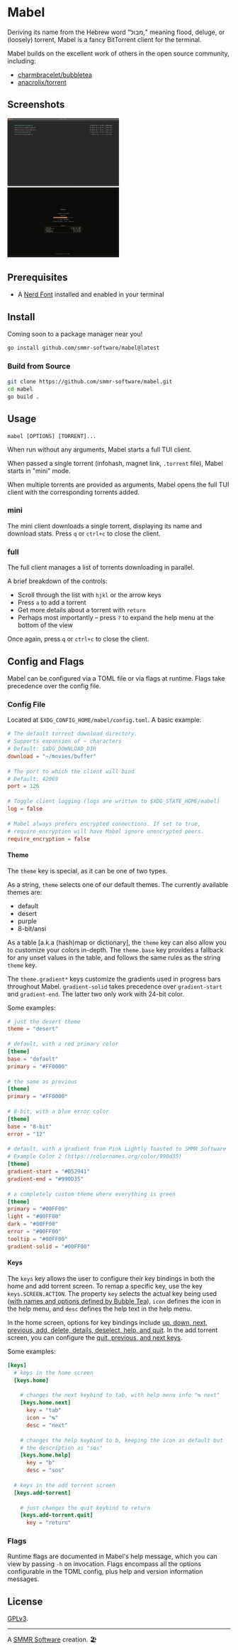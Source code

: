 # Mabel

Deriving its name from the Hebrew word "מבול," meaning flood, deluge, or
(loosely) torrent, Mabel is a fancy BitTorrent client for the terminal.

Mabel builds on the excellent work of others in the open source
community, including:

- [charmbracelet/bubbletea]
- [anacrolix/torrent]

## Screenshots

<img width="50%" src="/default.png" alt="Mabel downloading several torrents, default theme">
<img width="50%" src="/desert.png" alt="Mabel looking at torrent details, desert theme">

## Prerequisites

- A [Nerd Font] installed and enabled in your terminal

## Install

Coming soon to a package manager near you!

```sh
go install github.com/smmr-software/mabel@latest
```

### Build from Source

```sh
git clone https://github.com/smmr-software/mabel.git
cd mabel
go build .
```

## Usage

```
mabel [OPTIONS] [TORRENT]...
```

When run without any arguments, Mabel starts a full TUI client.

When passed a single torrent (infohash, magnet link, `.torrent` file),
Mabel starts in "mini" mode.

When multiple torrents are provided as arguments, Mabel opens the full
TUI client with the corresponding torrents added.

### mini

The mini client downloads a single torrent, displaying its name and
download stats. Press `q` or `ctrl+c` to close the client.

### full

The full client manages a list of torrents downloading in parallel.

A brief breakdown of the controls:

- Scroll through the list with `hjkl` or the arrow keys
- Press `a` to add a torrent
- Get more details about a torrent with `return`
- Perhaps most importantly – press `?` to expand the help menu at the
  bottom of the view

Once again, press `q` or `ctrl+c` to close the client.

## Config and Flags

Mabel can be configured via a TOML file or via flags at runtime. Flags
take precedence over the config file.

### Config File

Located at `$XDG_CONFIG_HOME/mabel/config.toml`. A basic example:
```toml
# The default torrent download directory.
# Supports expansion of ~ characters
# Default: $XDG_DOWNLOAD_DIR
download = "~/movies/buffer"

# The port to which the client will bind
# Default: 42069
port = 126

# Toggle client logging (logs are written to $XDG_STATE_HOME/mabel)
log = false

# Mabel always prefers encrypted connections. If set to true,
# require_encryption will have Mabel ignore unencrypted peers.
require_encryption = false
```

#### Theme

The `theme` key is special, as it can be one of two types.

As a string, `theme` selects one of our default themes. The currently
available themes are:
- default
- desert
- purple
- 8-bit/ansi

As a table [a.k.a (hash)map or dictionary], the `theme` key can also
allow you to customize your colors in-depth. The `theme.base` key
provides a fallback for any unset values in the table, and follows the
same rules as the string `theme` key.

The `theme.gradient*` keys customize the gradients used in progress
bars throughout Mabel. `gradient-solid` takes precedence over
`gradient-start` and `gradient-end`. The latter two only work with
24-bit color.

Some examples:
```toml
# just the desert theme
theme = "desert"

# default, with a red primary color
[theme]
base = "default"
primary = "#FF0000"

# the same as previous
[theme]
primary = "#FF0000"

# 8-bit, with a blue error color
[theme]
base = "8-bit"
error = "12"

# default, with a gradient from Pink Lightly Toasted to SMMR Software
# Example Color 2 (https://colornames.org/color/990d35)
[theme]
gradient-start = "#D52941"
gradient-end = "#990D35"

# a completely custom theme where everything is green
[theme]
primary = "#00FF00"
light = "#00FF00"
dark = "#00FF00"
error = "#00FF00"
tooltip = "#00FF00"
gradient-solid = "#00FF00"
```

#### Keys

The `keys` key allows the user to configure their key bindings in both
the home and add torrent screen. To remap a specific key, use the key
`keys.SCREEN.ACTION`. The property `key` selects the actual key being
used ([with names and options defined by Bubble Tea]), `icon` defines
the icon in the help menu, and `desc` defines the help text in the help
menu.

In the home screen, options for key bindings include [up, down, next,
previous, add, delete, details, deselect, help, and quit]. In the add
torrent screen, you can configure the [quit, previous, and next keys].

Some examples: 
```toml
[keys]
  # keys in the home screen
  [keys.home]

    # changes the next keybind to tab, with help menu info "↹ next"
    [keys.home.next]
      key = "tab"
      icon = "↹"
      desc = "next"

    # changes the help keybind to b, keeping the icon as default but
    # the description as "sos"
    [keys.home.help]
      key = "b"
      desc = "sos"
  
  # keys in the add torrent screen
  [keys.add-torrent]

    # just changes the quit keybind to return
    [keys.add-torrent.quit]
      key = "return"
```

### Flags

Runtime flags are documented in Mabel's help message, which you can
view by passing `-h` on invocation. Flags encompass all the options
configurable in the TOML config, plus help and version information
messages.

## License

[GPLv3](COPYING).

***

A [SMMR Software] creation. 🏖

[charmbracelet/bubbletea]: https://github.com/charmbracelet/bubbletea
[anacrolix/torrent]: https://github.com/anacrolix/torrent
[Nerd Font]: https://www.nerdfonts.com
[SMMR Software]: https://smmr.software/
[with names and options defined by Bubble Tea]: https://github.com/charmbracelet/bubbletea/blob/master/key.go
[up, down, next, previous, add, delete, details, deselect, help, and quit]: https://github.com/smmr-software/mabel/blob/45d822acf103368b544e64309ff33bceeab5372a/full/keys.go#L54-L95
[quit, previous, and next keys]: https://github.com/smmr-software/mabel/blob/45d822acf103368b544e64309ff33bceeab5372a/full/keys.go#L119-L132
